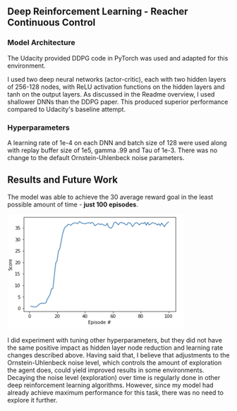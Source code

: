 ## Deep Reinforcement Learning - Reacher Continuous Control

### Model Architecture
The Udacity provided DDPG code in PyTorch was used and adapted for this environment. 

I used two deep neural networks (actor-critic), each with two hidden layers of 256-128 nodes, with ReLU activation functions on the hidden layers and tanh on the output layers. As discussed in the Readme overview, I used shallower DNNs than the DDPG paper. This produced superior performance compared to Udacity's baseline attempt.


### Hyperparameters
A learning rate of 1e-4 on each DNN and batch size of 128 were used along with replay buffer size of 1e5, gamma .99 and Tau of 1e-3. There was no change to the default Ornstein-Uhlenbeck noise parameters.


## Results and Future Work

The model was able to achieve the 30 average reward goal in the least possible amount of time - <strong>just 100 episodes</strong>.

<img src="Rewards_Graph.png" width="400" height="260" />

I did experiment with tuning other hyperparameters, but they did not have the same positive impact as hidden layer node reduction and learning rate changes described above. Having said that, I believe that adjustments to the Ornstein-Uhlenbeck noise level, which controls the amount of exploration the agent does, could yield improved results in some environments. Decaying the noise level (exploration) over time is regularly done in other deep reinforcement learning algorithms. However, since my model had already achieve maximum performance for this task, there was no need to explore it further.
